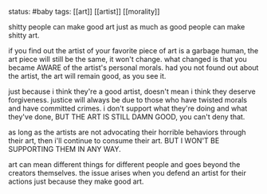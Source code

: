 status: #baby 
tags: [[art]] [[artist]] [[morality]]

shitty people can make good art just as much as good people can make shitty art.

if you find out the artist of your favorite piece of art is a garbage human, the art piece will still be the same, it won't change. what changed is that you became AWARE of the artist's personal morals. had you not found out about the artist, the art will remain good, as you see it.

just because i think they're a good artist, doesn't mean i think they deserve forgiveness. justice will always be due to those who have twisted morals and have committed crimes. i don't support what they're doing and what they've done, BUT THE ART IS STILL DAMN GOOD, you can't deny that.

as long as the artists are not advocating their horrible behaviors through their art, then i'll continue to consume their art. BUT I WON'T BE SUPPORTING THEM IN ANY WAY.

art can mean different things for different people and goes beyond the creators themselves. the issue arises when you defend an artist for their actions just because they make good art.